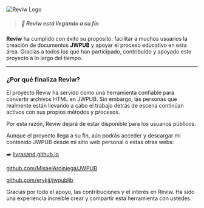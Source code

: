 ![Reviw Logo](https://github.com/livrasand/Reviw/assets/104039397/3202a0b1-266c-4815-a4ba-35b470965e7a)
> ##### 🚨 Reviw está llegando a su fin

**Reviw** ha cumplido con éxito su propósito: facilitar a muchos usuarios la creación de documentos **JWPUB** y apoyar el proceso educativo en esta área. Gracias a todos los que han participado, contribuido y apoyado este proyecto a lo largo del tiempo.

---

### ¿Por qué finaliza Reviw?
El proyecto Reviw ha servido como una herramienta confiable para convertir archivos HTML en JWPUB. Sin embargo, las personas que realmente están llevando a cabo el trabajo detrás de escena continúan activos con sus propios métodos y procesos.

Por esta razón, Reviw dejará de estar disponible para los usuarios públicos.

Aunque el proyecto llega a su fin, aún podrás acceder y descargar mi contenido JWPUB desde mi sitio web personal o estas otras webs:

➡️ [livrasand.github.io](https://livrasand.github.io)

[github.com/MisaelArciniega/JWPUB](https://github.com/MisaelArciniega/JWPUB)

[github.com/erykjj/jwpublib](https://github.com/erykjj/jwpublib)

Gracias por todo el apoyo, las contribuciones y el interés en Reviw. Ha sido una experiencia increíble crear y compartir esta herramienta con ustedes.
